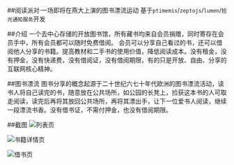 ##阅读派对·一场即将在燕大上演的图书漂流运动
基于`ptimemis`/`zeptojs`/`lumen`/`拾光通知服务`开发

##介绍
一个去中心存储的开放图书馆，所有藏书均来自会员捐赠，同时寄存在会员手中，所有会员都可以随时免费借阅。 
会员可以分享自己看过的书，还可以借阅他人分享的书籍。提高教材和二手书的使用价值，降低阅读成本。没有租金，没有押金，没有快递费，没有借阅证，没有借阅期限，有的只是开放、自由、分享的互联网核心精神。

##图书漂流
图书分享的概念起源于二十世纪六七十年代欧洲的图书漂流活动，读书人将自己读完的书，随意放在公共场所，如公园的长凳上，捡获这本书的人可取走阅读，读完后再将其放回公共场所，再将其漂出手，让下一位爱书人阅读，继续一段漂流书香。没有借书证，不需付押金，也没有借阅期限。

##截图
![列表页](http://7xtan3.com2.z0.glb.clouddn.com/book_list.jpg "书籍列表页")

![书籍详情页](http://7xtan3.com2.z0.glb.clouddn.com/book_detail.jpg "书籍详情页")

![借书页](http://7xtan3.com2.z0.glb.clouddn.com/book_borrow.jpg "借书页")
